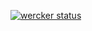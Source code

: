 [![wercker status](https://app.wercker.com/status/5954968678c8a36baca37e4df1d34ddc/m "wercker status")](https://app.wercker.com/project/bykey/5954968678c8a36baca37e4df1d34ddc)
